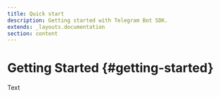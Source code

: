 ```yaml
---
title: Quick start
description: Getting started with Telegram Bot SDK.
extends: _layouts.documentation
section: content
---
```


# Getting Started {#getting-started}

Text